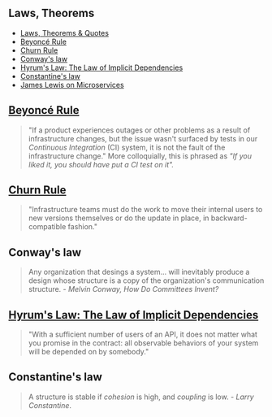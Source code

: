 ## Laws, Theorems

- [Laws, Theorems & Quotes](#laws-theorems--quotes)
- [Beyoncé Rule](#beyoncé-rule)
- [Churn Rule](#churn-rule)
- [Conway's law](#conways-law)
- [Hyrum's Law: The Law of Implicit Dependencies](#hyrums-law-the-law-of-implicit-dependencies)
- [Constantine's law](#constantines-law)
- [James Lewis on Microservices](#james-lewis-on-microservices)

## [Beyoncé Rule](beyonce-rule)

> "If a product experiences outages or other problems as a result of infrastructure changes, but the issue wasn't surfaced by tests in our *Continuous Integration* (CI) system, it is not the fault of the infrastructure change." More colloquially, this is phrased as *"If you liked it, you should have put a CI test on it".*

## [Churn Rule](churn-rule)

> "Infrastructure teams must do the work to move their internal users to new versions themselves or do the update in place, in backward-compatible fashion."

## Conway's law

> Any organization that desings a system... will inevitably produce a design whose structure is a copy of the organization's communication structure. - *Melvin Conway, How Do Committees Invent?*

## [Hyrum's Law: The Law of Implicit Dependencies](hyrum)

> "With a sufficient number of users of an API, it does not matter what you promise in the contract: all observable behaviors of your system will be depended on by somebody."

## Constantine's law

> A structure is stable if *cohesion* is high, and *coupling* is low. - *Larry Constantine*.
